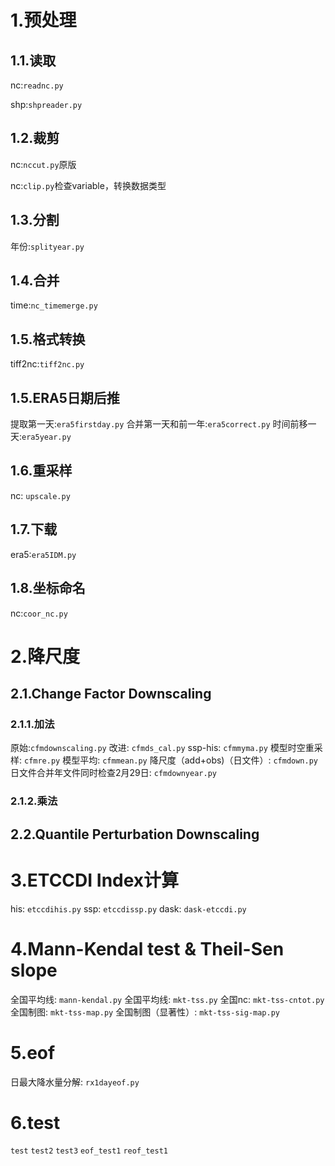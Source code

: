 # 1.预处理
## 1.1.读取
nc:`readnc.py`

shp:`shpreader.py`

## 1.2.裁剪
nc:`nccut.py`原版

nc:`clip.py`检查variable，转换数据类型

## 1.3.分割
年份:`splityear.py`

## 1.4.合并
time:`nc_timemerge.py`

## 1.5.格式转换
tiff2nc:`tiff2nc.py`

## 1.5.ERA5日期后推
提取第一天:`era5firstday.py`
合并第一天和前一年:`era5correct.py`
时间前移一天:`era5year.py`

## 1.6.重采样
nc: `upscale.py`
## 1.7.下载
era5:`era5IDM.py`

## 1.8.坐标命名
nc:`coor_nc.py`

# 2.降尺度
## 2.1.Change Factor Downscaling
### 2.1.1.加法
原始:`cfmdownscaling.py`
改进: `cfmds_cal.py`
ssp-his: `cfmmyma.py`
模型时空重采样: `cfmre.py`
模型平均: `cfmmean.py`
降尺度（add+obs)（日文件）: `cfmdown.py`
日文件合并年文件同时检查2月29日: `cfmdownyear.py`

### 2.1.2.乘法
## 2.2.Quantile Perturbation Downscaling

# 3.ETCCDI Index计算
his: `etccdihis.py`
ssp: `etccdissp.py`
dask: `dask-etccdi.py`

# 4.Mann-Kendal test & Theil-Sen slope
全国平均线: `mann-kendal.py`
全国平均线: `mkt-tss.py`
全国nc: `mkt-tss-cntot.py`
全国制图: `mkt-tss-map.py`
全国制图（显著性）: `mkt-tss-sig-map.py`

# 5.eof
日最大降水量分解: `rx1dayeof.py`

# 6.test
`test`
`test2`
`test3`
`eof_test1`
`reof_test1`